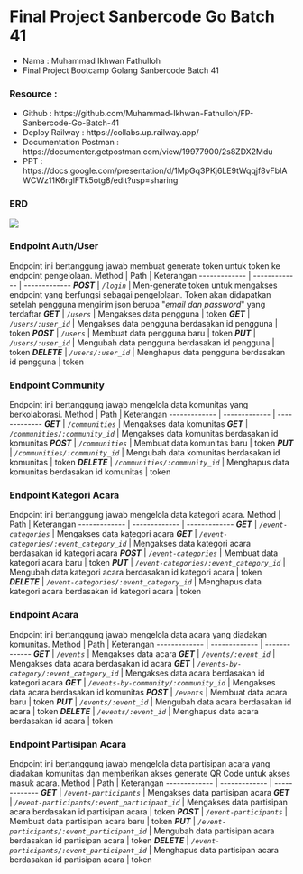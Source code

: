 # Final Project Sanbercode Go Batch 41

<ul>
<li>Nama : Muhammad Ikhwan Fathulloh</li>
<li>Final Project Bootcamp Golang Sanbercode Batch 41</li>
</ul>

### Resource :
<ul>
<li>Github : https://github.com/Muhammad-Ikhwan-Fathulloh/FP-Sanbercode-Go-Batch-41</li>
<li>Deploy Railway : https://collabs.up.railway.app/</li>
<li>Documentation Postman : https://documenter.getpostman.com/view/19977900/2s8ZDX2Mdu</li>
<li>PPT : https://docs.google.com/presentation/d/1MpGq3PKj6LE9tWqqjf8vFbIAWCWz11K6rglFTk5otg8/edit?usp=sharing</li>
</ul>

### ERD

<img src="documentation/ERD-FP Golang.drawio.png">

### Endpoint Auth/User
Endpoint ini bertanggung jawab membuat generate token untuk token ke endpoint pengelolaan.
Method | Path | Keterangan
------------- | ------------- | -------------
***POST*** | *`/login`* | Men-generate token untuk mengakses endpoint yang berfungsi sebagai pengelolaan. Token akan didapatkan setelah pengguna mengirim json berupa "*email dan password*" yang terdaftar
***GET*** | *`/users`* | Mengakses data pengguna | token
***GET*** | *`/users/:user_id`* | Mengakses data pengguna berdasakan id pengguna | token
***POST*** | *`/users`* | Membuat data pengguna baru | token
***PUT*** | *`/users/:user_id`* | Mengubah data pengguna berdasakan id pengguna | token
***DELETE*** | *`/users/:user_id`* | Menghapus data pengguna berdasakan id pengguna | token

### Endpoint Community
Endpoint ini bertanggung jawab mengelola data komunitas yang berkolaborasi.
Method | Path | Keterangan
------------- | ------------- | -------------
***GET*** | *`/communities`* | Mengakses data komunitas 
***GET*** | *`/communities/:community_id`* | Mengakses data komunitas berdasakan id komunitas 
***POST*** | *`/communities`* | Membuat data komunitas baru | token
***PUT*** | *`/communities/:community_id`* | Mengubah data komunitas berdasakan id komunitas | token
***DELETE*** | *`/communities/:community_id`* | Menghapus data komunitas berdasakan id komunitas | token

### Endpoint Kategori Acara
Endpoint ini bertanggung jawab mengelola data kategori acara.
Method | Path | Keterangan
------------- | ------------- | -------------
***GET*** | *`/event-categories`* | Mengakses data kategori acara 
***GET*** | *`/event-categories/:event_category_id`* | Mengakses data kategori acara berdasakan id kategori acara 
***POST*** | *`/event-categories`* | Membuat data kategori acara baru | token
***PUT*** | *`/event-categories/:event_category_id`* | Mengubah data kategori acara berdasakan id kategori acara | token
***DELETE*** | *`/event-categories/:event_category_id`* | Menghapus data kategori acara berdasakan id kategori acara | token

### Endpoint Acara
Endpoint ini bertanggung jawab mengelola data acara yang diadakan komunitas.
Method | Path | Keterangan
------------- | ------------- | -------------
***GET*** | *`/events`* | Mengakses data acara 
***GET*** | *`/events/:event_id`* | Mengakses data acara berdasakan id acara 
***GET*** | *`/events-by-category/:event_category_id`* | Mengakses data acara berdasakan id kategori acara 
***GET*** | *`/events-by-community/:community_id`* | Mengakses data acara berdasakan id komunitas 
***POST*** | *`/events`* | Membuat data acara baru | token
***PUT*** | *`/events/:event_id`* | Mengubah data acara berdasakan id acara | token
***DELETE*** | *`/events/:event_id`* | Menghapus data acara berdasakan id acara | token


### Endpoint Partisipan Acara
Endpoint ini bertanggung jawab mengelola data partisipan acara yang diadakan komunitas dan memberikan akses generate QR Code untuk akses masuk acara.
Method | Path | Keterangan
------------- | ------------- | -------------
***GET*** | *`/event-participants`* | Mengakses data partisipan acara 
***GET*** | *`/event-participants/:event_participant_id`* | Mengakses data partisipan acara berdasakan id partisipan acara | token
***POST*** | *`/event-participants`* | Membuat data partisipan acara baru | token
***PUT*** | *`/event-participants/:event_participant_id`* | Mengubah data partisipan acara berdasakan id partisipan acara | token
***DELETE*** | *`/event-participants/:event_participant_id`* | Menghapus data partisipan acara berdasakan id partisipan acara | token